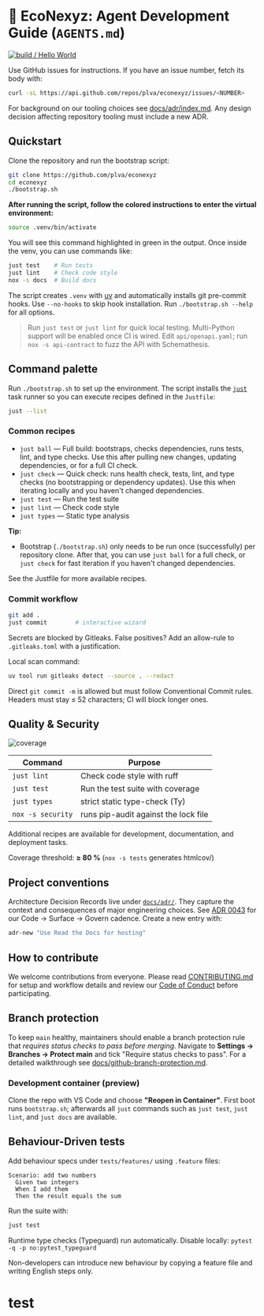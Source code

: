 # 🦾 EcoNexyz: Agent Development Guide (`AGENTS.md`)
[![build / Hello World](https://github.com/plva/econexyz/actions/workflows/ci.yml/badge.svg?branch=main)](https://github.com/plva/econexyz/actions/workflows/ci.yml)

Use GitHub issues for instructions. If you have an issue number, fetch its body with:

```bash
curl -sL https://api.github.com/repos/plva/econexyz/issues/<NUMBER>
```

For background on our tooling choices see [docs/adr/index.md](docs/adr/index.md). Any design decision affecting repository tooling must include a new ADR.

## Quickstart

Clone the repository and run the bootstrap script:

```bash
git clone https://github.com/plva/econexyz
cd econexyz
./bootstrap.sh
```

**After running the script, follow the colored instructions to enter the virtual environment:**

```bash
source .venv/bin/activate
```

You will see this command highlighted in green in the output. Once inside the venv, you can use commands like:

```bash
just test    # Run tests
just lint    # Check code style
nox -s docs  # Build docs
```

The script creates `.venv` with [uv](https://github.com/astral-sh/uv) and automatically installs git pre-commit hooks.
Use `--no-hooks` to skip hook installation. Run `./bootstrap.sh --help` for all options.

> Run `just test` or `just lint` for quick local testing.
> Multi-Python support will be enabled once CI is wired.
> Edit `api/openapi.yaml`; run `nox -s api-contract` to fuzz the API with Schemathesis.

## Command palette

Run `./bootstrap.sh` to set up the environment. The script installs the
[`just`](https://github.com/casey/just) task runner so you can execute recipes
defined in the `Justfile`:

```bash
just --list
```

### Common recipes

- `just ball` — Full build: bootstraps, checks dependencies, runs tests, lint, and type checks. Use this after pulling new changes, updating dependencies, or for a full CI check.
- `just check` — Quick check: runs health check, tests, lint, and type checks (no bootstrapping or dependency updates). Use this when iterating locally and you haven't changed dependencies.
- `just test` — Run the test suite
- `just lint` — Check code style
- `just types` — Static type analysis

**Tip:**
- Bootstrap (`./bootstrap.sh`) only needs to be run once (successfully) per repository clone. After that, you can use `just ball` for a full check, or `just check` for fast iteration if you haven't changed dependencies.

See the Justfile for more available recipes.

### Commit workflow

```bash
git add .
just commit        # interactive wizard
```

Secrets are blocked by Gitleaks. False positives? Add an allow-rule to
`.gitleaks.toml` with a justification.

Local scan command:

```bash
uv tool run gitleaks detect --source . --redact
```

Direct `git commit -m` is allowed but must follow Conventional Commit rules.
Headers must stay ≤ 52 characters; CI will block longer ones.

## Quality & Security
![coverage](https://raw.githubusercontent.com/<org>/<repo>/gh-pages-coverage/coverage.svg)

| Command | Purpose |
| ------- | ------- |
| `just lint` | Check code style with ruff |
| `just test` | Run the test suite with coverage |
| `just types` | strict static type-check (Ty) |
| `nox -s security` | runs pip-audit against the lock file |

Additional recipes are available for development, documentation, and deployment tasks.

Coverage threshold: **≥ 80 %** (`nox -s tests` generates htmlcov/)

## Project conventions

Architecture Decision Records live under [`docs/adr/`](docs/adr/index.md).
They capture the context and consequences of major engineering choices.
See [ADR 0043](docs/adr/0043-code-surface-govern-cadence.md) for our Code → Surface → Govern cadence.
Create a new entry with:

```bash
adr-new "Use Read the Docs for hosting"
```

## How to contribute

We welcome contributions from everyone. Please read
[CONTRIBUTING.md](CONTRIBUTING.md) for setup and workflow details and review our
[Code of Conduct](CODE_OF_CONDUCT.md) before participating.

## Branch protection

To keep `main` healthy, maintainers should enable a branch protection rule that
*requires status checks to pass before merging*. Navigate to
**Settings → Branches → Protect main** and tick "Require status checks to pass".
For a detailed walkthrough see
[docs/github-branch-protection.md](docs/github-branch-protection.md).


### Development container (preview)

Clone the repo with VS Code and choose **"Reopen in Container"**.
First boot runs `bootstrap.sh`; afterwards all `just` commands such as
`just test`, `just lint`, and `just docs` are available.

## Behaviour-Driven tests

Add behaviour specs under `tests/features/` using `.feature` files:

```gherkin
Scenario: add two numbers
  Given two integers
  When I add them
  Then the result equals the sum
```

Run the suite with:

```bash
just test
```

Runtime type checks (Typeguard) run automatically.
Disable locally: `pytest -q -p no:pytest_typeguard`

Non-developers can introduce new behaviour by copying a feature file and writing
English steps only.
# test
